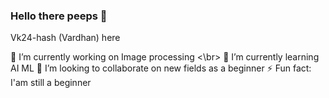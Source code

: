 ### Hello there peeps 👋

Vk24-hash (Vardhan) here


🔭 I’m currently working on Image processing <\br>
🌱 I’m currently learning AI ML
👯 I’m looking to collaborate on new fields as a beginner
⚡ Fun fact: I'am still a beginner

